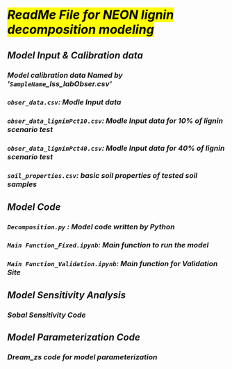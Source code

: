 # <mark>*ReadMe File for NEON lignin decomposition modeling*
## *Model Input & Calibration data*
### *Model calibration data Named by '`SampleName`_lss_labObser.csv'*  
### *`obser_data.csv`: Modle Input data*  
### *`obser_data_ligninPct10.csv`: Modle Input data for 10% of lignin scenario test*  
### *`obser_data_ligninPct40.csv`: Modle Input data for 40% of lignin scenario test*   
### *`soil_properties.csv`: basic soil properties of tested soil samples*
## *Model Code*  
### *`Decomposition.py` : Model code written by Python*  
### *`Main Function_Fixed.ipynb`: Main function to run the model*  
### *`Main Function_Validation.ipynb`: Main function for Validation Site*
## *Model Sensitivity Analysis*
### *Sobal Sensitivity Code*
## *Model Parameterization Code*  
### *Dream_zs code for model parameterization*
